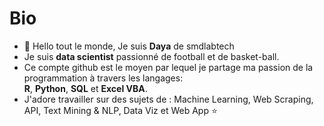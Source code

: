 # Bio

- 👋 Hello tout le monde, Je suis **Daya** de smdlabtech 
- Je suis **data scientist** passionné de football et de basket-ball.
- Ce compte github est le moyen par lequel je partage ma passion de la programmation à travers les langages:  
**R**, **Python**, **SQL** et **Excel VBA**.  
- J'adore travailler sur des sujets de : Machine Learning, Web Scraping, API, Text Mining & NLP, Data Viz et Web App ⭐
